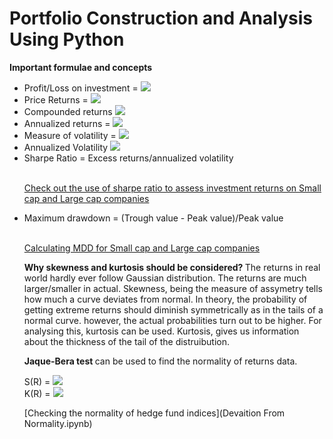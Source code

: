 # Portfolio Construction and Analysis Using Python

<b> Important formulae and concepts </b>

<ul>
  <li> Profit/Loss on investment = <img src="https://render.githubusercontent.com/render/math?math=(P_{t+2} - P_{t+1})/P_{t+1}"></li>
  <li> Price Returns = <img src="https://render.githubusercontent.com/render/math?math=P_{t+2} - P_{t+1}"></li>
  <li> Compounded returns <img src="https://render.githubusercontent.com/render/math?math=R_{t,t+2} = (1+R_{t,t+1})(1+R_{t+1,t+2})"></li>
  <li> Annualized returns = <img src="https://render.githubusercontent.com/render/math?math=((1+r_1)*(1+r_2)*...(1+r_n))^{1/n} - 1"></li>
  <li> Measure of volatility = <img src="https://render.githubusercontent.com/render/math?math=$\sqrt{variance}$"></li>
  <li> Annualized Volatility <img src="https://render.githubusercontent.com/render/math?math=$\sigma_{ann}$ = $\sigma_p\sqrt{p}$"></li>
  <li> Sharpe Ratio = Excess returns/annualized volatility </li><br/>
  
  [Check out the use of sharpe ratio to assess investment returns on Small cap and Large cap companies](Risk_Adjusted_Returns.ipynb)

  <li> Maximum drawdown = (Trough value - Peak value)/Peak value </li><br/>
  
  [Calculating MDD for Small cap and Large cap companies](Working_with_drawdowns.ipynb)
  
  <b> Why skewness and kurtosis should be considered? </b>
  The returns in real world hardly ever follow Gaussian distribution. The returns are much larger/smaller in actual. Skewness, being the measure of assymetry tells how much a curve deviates from normal.
  In theory, the probability of getting extreme returns should diminish symmetrically as in the tails of a normal curve. however, the actual probabilities turn out to be higher. For analysing this, kurtosis can be used. 
  Kurtosis, gives us information about the thickness of the tail of the distruibution. 
  
  <b> Jaque-Bera test </b> can be used to find the normality of returns data. 
  
  S(R) = <img src="https://render.githubusercontent.com/render/math?math=E[(R - E(R))^3]/[Var(R)]^{3/2}"><br/>
  K(R) = <img src="https://render.githubusercontent.com/render/math?math=E[(R - E(R))^4]/[Var(R)]^2">
  
  [Checking the normality of hedge fund indices](Devaition From Normality.ipynb)
